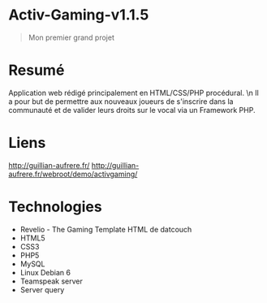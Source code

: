 # Activ-Gaming-v1.1.5
> Mon premier grand projet
# Resumé

Application web rédigé principalement en HTML/CSS/PHP procédural. \n
Il a pour but de permettre aux nouveaux joueurs de s'inscrire dans la communauté et de valider leurs droits sur le vocal via un Framework PHP.

# Liens

http://guillian-aufrere.fr/
http://guillian-aufrere.fr/webroot/demo/activgaming/

# Technologies

- Revelio - The Gaming Template HTML de datcouch
- HTML5
- CSS3
- PHP5
- MySQL
- Linux Debian 6
- Teamspeak server
- Server query
